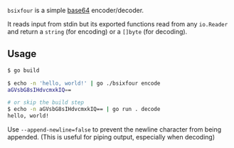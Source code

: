 `bsixfour` is a simple [base64](https://en.wikipedia.org/wiki/Base64) encoder/decoder.

It reads input from stdin but its exported functions read from any `io.Reader` and return a `string` (for encoding) or a `[]byte` (for decoding).


## Usage

```bash
$ go build

$ echo -n 'hello, world!' | go ./bsixfour encode
aGVsbG8sIHdvcmxkIQ==

# or skip the build step
$ echo -n aGVsbG8sIHdvcmxkIQ== | go run . decode
hello, world!
```

Use `--append-newline=false` to prevent the newline character from being appended.
(This is useful for piping output, especially when decoding)